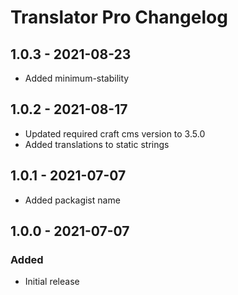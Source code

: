 # Translator Pro Changelog

## 1.0.3 - 2021-08-23
- Added minimum-stability

## 1.0.2 - 2021-08-17
- Updated required craft cms version to 3.5.0
- Added translations to static strings

## 1.0.1 - 2021-07-07
- Added packagist name

## 1.0.0 - 2021-07-07
### Added
- Initial release
